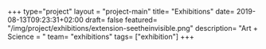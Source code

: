 +++
type="project"
layout = "project-main"
title= "Exhibitions"
date= 2019-08-13T09:23:31+02:00
draft= false
featured= "/img/project/exhibitions/extension-seetheinvisible.png"
description= "Art + Science = <i class='fa fa-heart has-text-danger'></i>"
team= "exhibitions"
tags= ["exhibition"]
+++
